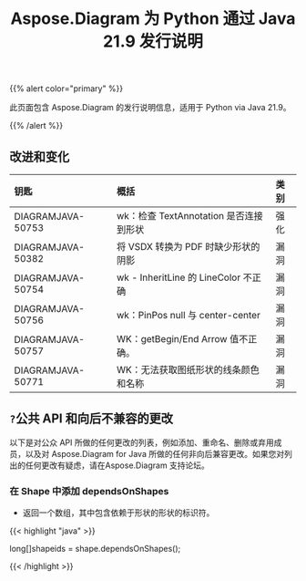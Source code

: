 ﻿---
title: Aspose.Diagram 为 Python 通过 Java 21.9 发行说明
type: docs
weight: 6
url: /zh/java/aspose-diagram-for-python-via-java-21-9-release-notes/
---
{{% alert color="primary" %}}

此页面包含 Aspose.Diagram 的发行说明信息，适用于 Python via Java 21.9。

{{% /alert %}}
## **改进和变化**  ##

|**钥匙**|**概括**|**类别**|
|:- |:- |:- |
|DIAGRAMJAVA-50753|wk：检查 TextAnnotation 是否连接到形状|强化|
|DIAGRAMJAVA-50382|将 VSDX 转换为 PDF 时缺少形状的阴影|漏洞|
|DIAGRAMJAVA-50754|wk - InheritLine 的 LineColor 不正确|漏洞|
|DIAGRAMJAVA-50756|wk：PinPos null 与 center-center|漏洞|
|DIAGRAMJAVA-50757|WK：getBegin/End Arrow 值不正确。|漏洞|
|DIAGRAMJAVA-50771|WK：无法获取图纸形状的线条颜色和名称|漏洞|
## `?`**公共 API 和向后不兼容的更改**
以下是对公众 API 所做的任何更改的列表，例如添加、重命名、删除或弃用成员，以及对 Aspose.Diagram for Java 所做的任何非向后兼容更改。如果您对列出的任何更改有疑虑，请在Aspose.Diagram 支持论坛。

### **在 Shape 中添加 dependsOnShapes**
- 返回一个数组，其中包含依赖于形状的形状的标识符。



{{< highlight "java" >}}

long[]shapeids = shape.dependsOnShapes();

{{< /highlight >}}